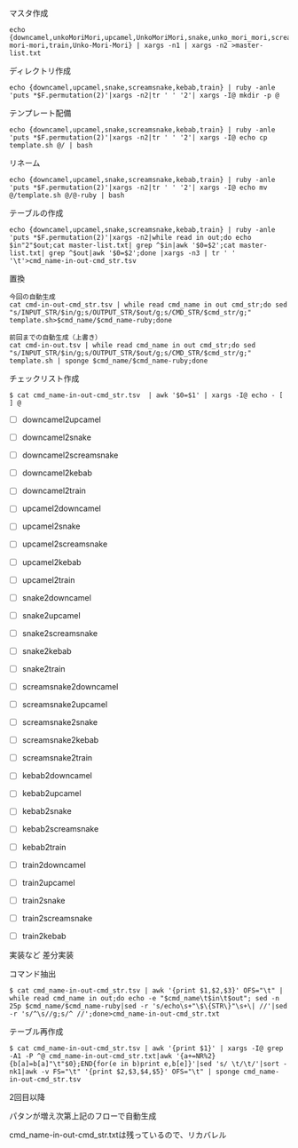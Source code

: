 マスタ作成
```
echo {downcamel,unkoMoriMori,upcamel,UnkoMoriMori,snake,unko_mori_mori,screamsnake,UNKO_MORI_MORI,kebab,unko-mori-mori,train,Unko-Mori-Mori} | xargs -n1 | xargs -n2 >master-list.txt
```

ディレクトリ作成
```
echo {downcamel,upcamel,snake,screamsnake,kebab,train} | ruby -anle 'puts *$F.permutation(2)'|xargs -n2|tr ' ' '2'| xargs -I@ mkdir -p @
```

テンプレート配備
```
echo {downcamel,upcamel,snake,screamsnake,kebab,train} | ruby -anle 'puts *$F.permutation(2)'|xargs -n2|tr ' ' '2'| xargs -I@ echo cp template.sh @/ | bash
```

リネーム

```
echo {downcamel,upcamel,snake,screamsnake,kebab,train} | ruby -anle 'puts *$F.permutation(2)'|xargs -n2|tr ' ' '2'| xargs -I@ echo mv @/template.sh @/@-ruby | bash
```

テーブルの作成
```
echo {downcamel,upcamel,snake,screamsnake,kebab,train} | ruby -anle 'puts *$F.permutation(2)'|xargs -n2|while read in out;do echo $in"2"$out;cat master-list.txt| grep ^$in|awk '$0=$2';cat master-list.txt| grep ^$out|awk '$0=$2';done |xargs -n3 | tr ' ' '\t'>cmd_name-in-out-cmd_str.tsv
```

置換
```
今回の自動生成
cat cmd-in-out-cmd_str.tsv | while read cmd_name in out cmd_str;do sed "s/INPUT_STR/$in/g;s/OUTPUT_STR/$out/g;s/CMD_STR/$cmd_str/g;" template.sh>$cmd_name/$cmd_name-ruby;done

前回までの自動生成（上書き）
cat cmd-in-out.tsv | while read cmd_name in out cmd_str;do sed "s/INPUT_STR/$in/g;s/OUTPUT_STR/$out/g;s/CMD_STR/$cmd_str/g;" template.sh | sponge $cmd_name/$cmd_name-ruby;done
```

チェックリスト作成
```
$ cat cmd_name-in-out-cmd_str.tsv  | awk '$0=$1' | xargs -I@ echo - [ ] @
```

- [ ] downcamel2upcamel
- [ ] downcamel2snake
- [ ] downcamel2screamsnake
- [ ] downcamel2kebab
- [ ] downcamel2train
- [ ] upcamel2downcamel
- [ ] upcamel2snake
- [ ] upcamel2screamsnake
- [ ] upcamel2kebab
- [ ] upcamel2train
- [ ] snake2downcamel
- [ ] snake2upcamel
- [ ] snake2screamsnake
- [ ] snake2kebab
- [ ] snake2train
- [ ] screamsnake2downcamel
- [ ] screamsnake2upcamel
- [ ] screamsnake2snake
- [ ] screamsnake2kebab
- [ ] screamsnake2train
- [ ] kebab2downcamel
- [ ] kebab2upcamel
- [ ] kebab2snake
- [ ] kebab2screamsnake
- [ ] kebab2train
- [ ] train2downcamel
- [ ] train2upcamel
- [ ] train2snake
- [ ] train2screamsnake
- [ ] train2kebab


実装など
差分実装

コマンド抽出
```
$ cat cmd_name-in-out-cmd_str.tsv | awk '{print $1,$2,$3}' OFS="\t" | while read cmd_name in out;do echo -e "$cmd_name\t$in\t$out"; sed -n 25p $cmd_name/$cmd_name-ruby|sed -r 's/echo\s+"\$\{STR\}"\s+\| //'|sed -r 's/^\s//g;s/^ //';done>cmd_name-in-out-cmd_str.txt
```

テーブル再作成
```
$ cat cmd_name-in-out-cmd_str.tsv | awk '{print $1}' | xargs -I@ grep -A1 -P ^@ cmd_name-in-out-cmd_str.txt|awk '{a+=NR%2}{b[a]=b[a]"\t"$0};END{for(e in b)print e,b[e]}'|sed 's/ \t/\t/'|sort -nk1|awk -v FS="\t" '{print $2,$3,$4,$5}' OFS="\t" | sponge cmd_name-in-out-cmd_str.tsv
```

2回目以降

パタンが増え次第上記のフローで自動生成

cmd_name-in-out-cmd_str.txtは残っているので、リカバレル
